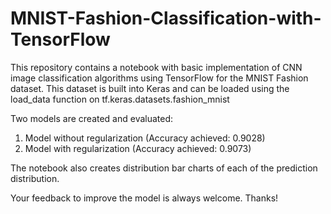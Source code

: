 # MNIST-Fashion-Classification-with-TensorFlow

This repository contains a notebook with basic implementation of CNN image classification algorithms using TensorFlow for the MNIST Fashion dataset. This dataset is built into Keras and can be loaded using the load_data function on tf.keras.datasets.fashion_mnist

Two models are created and evaluated:

  1. Model without regularization (Accuracy achieved: 0.9028)
  2. Model with regularization (Accuracy achieved: 0.9073)

The notebook also creates distribution bar charts of each of the prediction distribution.

Your feedback to improve the model is always welcome. Thanks!
